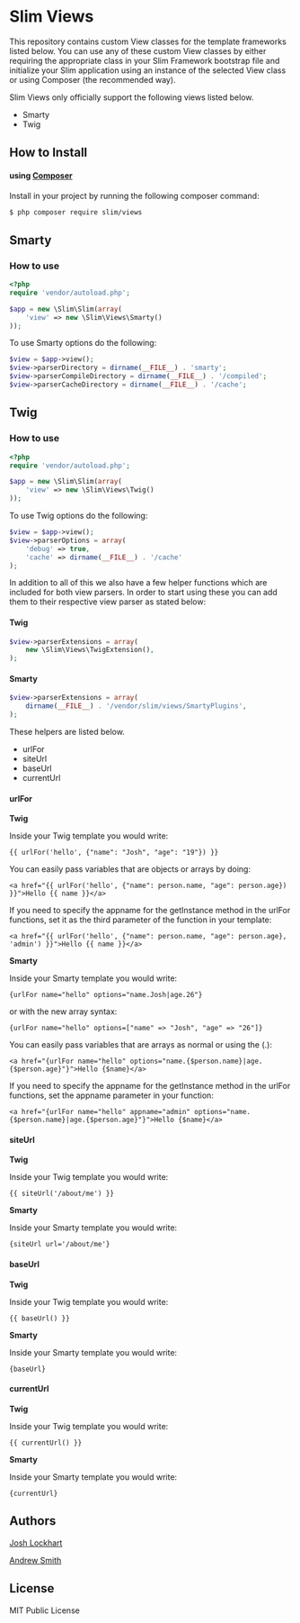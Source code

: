 # Slim Views

This repository contains custom View classes for the template frameworks listed below. 
You can use any of these custom View classes by either requiring the appropriate class in your 
Slim Framework bootstrap file and initialize your Slim application using an instance of 
the selected View class or using Composer (the recommended way).

Slim Views only officially support the following views listed below.

- Smarty
- Twig

## How to Install

#### using [Composer](http://getcomposer.org/)

Install in your project by running the following composer command:

```bash
$ php composer require slim/views
```

## Smarty

### How to use
    
```php
<?php
require 'vendor/autoload.php';

$app = new \Slim\Slim(array(
    'view' => new \Slim\Views\Smarty()
));
```

To use Smarty options do the following:
    
```php
$view = $app->view();
$view->parserDirectory = dirname(__FILE__) . 'smarty';
$view->parserCompileDirectory = dirname(__FILE__) . '/compiled';
$view->parserCacheDirectory = dirname(__FILE__) . '/cache';
```

## Twig

### How to use
    
```php
<?php
require 'vendor/autoload.php';

$app = new \Slim\Slim(array(
    'view' => new \Slim\Views\Twig()
));
```

To use Twig options do the following:
    
```php
$view = $app->view();
$view->parserOptions = array(
    'debug' => true,
    'cache' => dirname(__FILE__) . '/cache'
);
```

In addition to all of this we also have a few helper functions which are included for both view parsers.
In order to start using these you can add them to their respective view parser as stated below:

#### Twig

```php
$view->parserExtensions = array(
    new \Slim\Views\TwigExtension(),
);
```

#### Smarty

```php
$view->parserExtensions = array(
    dirname(__FILE__) . '/vendor/slim/views/SmartyPlugins',
);
```

These helpers are listed below.

- urlFor
- siteUrl
- baseUrl
- currentUrl

#### urlFor

__Twig__

Inside your Twig template you would write:

    {{ urlFor('hello', {"name": "Josh", "age": "19"}) }}

You can easily pass variables that are objects or arrays by doing:

    <a href="{{ urlFor('hello', {"name": person.name, "age": person.age}) }}">Hello {{ name }}</a>

If you need to specify the appname for the getInstance method in the urlFor functions, set it as the third parameter of the function
in your template:

    <a href="{{ urlFor('hello', {"name": person.name, "age": person.age}, 'admin') }}">Hello {{ name }}</a>

__Smarty__

Inside your Smarty template you would write:

    {urlFor name="hello" options="name.Josh|age.26"}

or with the new array syntax:

    {urlFor name="hello" options=["name" => "Josh", "age" => "26"]}

You can easily pass variables that are arrays as normal or using the (.):

    <a href="{urlFor name="hello" options="name.{$person.name}|age.{$person.age}"}">Hello {$name}</a>

If you need to specify the appname for the getInstance method in the urlFor functions, set the appname parameter in your function:

    <a href="{urlFor name="hello" appname="admin" options="name.{$person.name}|age.{$person.age}"}">Hello {$name}</a>

#### siteUrl

__Twig__

Inside your Twig template you would write:

    {{ siteUrl('/about/me') }}

__Smarty__

Inside your Smarty template you would write:

    {siteUrl url='/about/me'}


#### baseUrl

__Twig__

Inside your Twig template you would write:

    {{ baseUrl() }}

__Smarty__

Inside your Smarty template you would write:

    {baseUrl}


#### currentUrl

__Twig__

Inside your Twig template you would write:

    {{ currentUrl() }}

__Smarty__

Inside your Smarty template you would write:

    {currentUrl}

## Authors

[Josh Lockhart](https://github.com/codeguy)

[Andrew Smith](https://github.com/silentworks)

## License

MIT Public License
